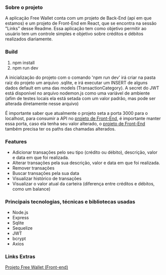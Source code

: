 <h3><b>Sobre o projeto</b></h3>

A aplicação Free Wallet conta com um projeto de Back-End (api em que estamos) e um projeto de Front-End em React, que se encontra na sessão "Links" desse Readme. Essa aplicação tem como objetivo permitir ao usuário tem um controle simples e objetivo sobre créditos e débitos realizados diariamente.

<h3><b>Build</b></h3>
<ol>
  <li>npm install</li>
  <li>npm run dev</li>
</ol>
<p>A inicialização do projeto com o comando 'npm run dev' irá criar na pasta raiz do projeto um arquivo .sqlite, e irá executar um INSERT de alguns dados default em uma das models (TransactionCategory). A secret do JWT está disponível no arquivo nodemon.js como uma variável de ambiente (afim de testes locais ela está setada com um valor padrão, mas pode ser alterada diretamente nesse arquivo)</p>
<p>É importante saber que atualmente o projeto seta a porta 3000 para o localhost, para consumir a API no <a href="https://github.com/calvinsteixeira/free-wallet-frontend">projeto de Front-End</a>, é importante manter essa porta, caso ela tenha seu valor alterado, o <a href="https://github.com/calvinsteixeira/free-wallet-frontend">projeto de Front-End</a> também precisa ter os paths das chamadas alterados.</p>

<h3><b>Features</b></h3>
<ul>
  <li>Adicionar transações pelo seu tipo (crédito ou débito), descrição, valor e data em que foi realizada.</li>
  <li>Alterar transações pela sua descrição, valor e data em que foi realizada.</li>
  <li>Remover transações</li>
  <li>Buscar transações pela sua data</li>
  <li>Visualizar histórico de transações</li>
  <li>Visualizar o valor atual da carteira (diferença entre créditos e débitos, como um balance)</li>
</ul>

<h3><b>Principais tecnologias, técnicas e bibliotecas usadas</b></h3>
<ul>
  <li>Node.js</li>
  <li>Express</li>
  <li>Sqlite</li>
  <li>Sequelize</li>
  <li>JWT</li>
  <li>bcrypt</li>
  <li>Axios</li>
</ul>

<h3><b>Links Extras</b></h3>
<a href="https://github.com/calvinsteixeira/free-wallet-frontend">Projeto Free Wallet (Front-end)</a>
